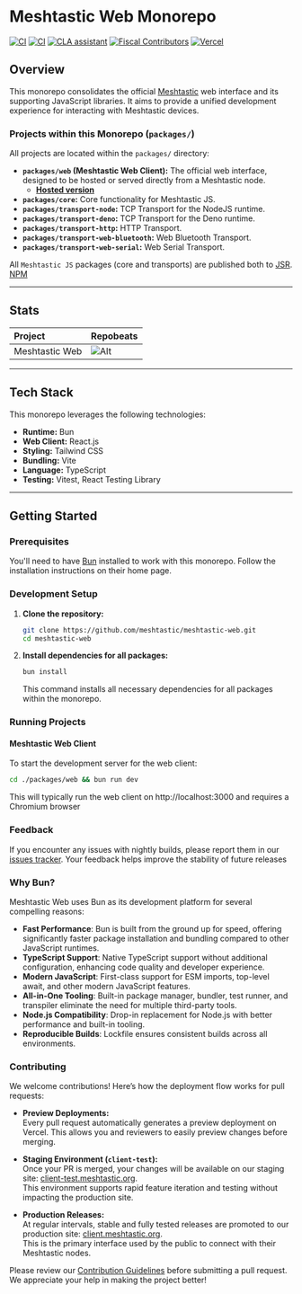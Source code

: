 # Meshtastic Web Monorepo

[![CI](https://img.shields.io/github/actions/workflow/status/meshtastic/web/ci.yml?branch=main&label=Web%20CI&logo=github&color=yellow)](https://github.com/meshtastic/web/actions/workflows/ci.yml)
[![CI](https://img.shields.io/github/actions/workflow/status/meshtastic/js/ci.yml?branch=master&label=JS%20CI&logo=github&color=yellow)](https://github.com/meshtastic/js/actions/workflows/ci.yml)
[![CLA assistant](https://cla-assistant.io/readme/badge/meshtastic/web)](https://cla-assistant.io/meshtastic/web)
[![Fiscal Contributors](https://opencollective.com/meshtastic/tiers/badge.svg?label=Fiscal%20Contributors&color=deeppink)](https://opencollective.com/meshtastic/)
[![Vercel](https://img.shields.io/static/v1?label=Powered%20by&message=Vercel&style=flat&logo=vercel&color=000000)](https://vercel.com?utm_source=meshtastic&utm_campaign=oss)

## Overview

This monorepo consolidates the official [Meshtastic](https://meshtastic.org) web
interface and its supporting JavaScript libraries. It aims to provide a unified
development experience for interacting with Meshtastic devices.

### Projects within this Monorepo (`packages/`)

All projects are located within the `packages/` directory:

- **`packages/web` (Meshtastic Web Client):** The official web interface,
  designed to be hosted or served directly from a Meshtastic node.
  - **[Hosted version](https://client.meshtastic.org)**
- **`packages/core`:** Core functionality for Meshtastic JS.
- **`packages/transport-node`:** TCP Transport for the NodeJS runtime.
- **`packages/transport-deno`:** TCP Transport for the Deno runtime.
- **`packages/transport-http`:** HTTP Transport.
- **`packages/transport-web-bluetooth`:** Web Bluetooth Transport.
- **`packages/transport-web-serial`:** Web Serial Transport.

All `Meshtastic JS` packages (core and transports) are published both to
[JSR](https://jsr.io/@meshtastic). [NPM](https://www.npmjs.com/org/meshtastic)

---

## Stats

| Project        | Repobeats                                                                                                             |
| :------------- | :-------------------------------------------------------------------------------------------------------------------- |
| Meshtastic Web | ![Alt](https://repobeats.axiom.co/api/embed/e5b062db986cb005d83e81724c00cb2b9cce8e4c.svg "Repobeats analytics image") |

---

## Tech Stack

This monorepo leverages the following technologies:

- **Runtime:** Bun
- **Web Client:** React.js
- **Styling:** Tailwind CSS
- **Bundling:** Vite
- **Language:** TypeScript
- **Testing:** Vitest, React Testing Library

---

## Getting Started

### Prerequisites

You'll need to have [Bun](https://bun.sh/) installed to work with this monorepo.
Follow the installation instructions on their home page.

### Development Setup

1. **Clone the repository:**
   ```bash
   git clone https://github.com/meshtastic/meshtastic-web.git
   cd meshtastic-web
   ```
2. **Install dependencies for all packages:**
   ```bash
   bun install
   ```
   This command installs all necessary dependencies for all packages within the
   monorepo.

### Running Projects

#### Meshtastic Web Client

To start the development server for the web client:

```bash
cd ./packages/web && bun run dev
```

This will typically run the web client on http://localhost:3000 and requires a
Chromium browser

### Feedback

If you encounter any issues with nightly builds, please report them in our
[issues tracker](https://github.com/meshtastic/web/issues). Your feedback helps
improve the stability of future releases

### Why Bun?

Meshtastic Web uses Bun as its development platform for several compelling
reasons:

- **Fast Performance**: Bun is built from the ground up for speed, offering
  significantly faster package installation and bundling compared to other
  JavaScript runtimes.
- **TypeScript Support**: Native TypeScript support without additional
  configuration, enhancing code quality and developer experience.
- **Modern JavaScript**: First-class support for ESM imports, top-level await,
  and other modern JavaScript features.
- **All-in-One Tooling**: Built-in package manager, bundler, test runner, and
  transpiler eliminate the need for multiple third-party tools.
- **Node.js Compatibility**: Drop-in replacement for Node.js with better
  performance and built-in tooling.
- **Reproducible Builds**: Lockfile ensures consistent builds across all
  environments.

### Contributing

We welcome contributions! Here’s how the deployment flow works for pull
requests:

- **Preview Deployments:**\
  Every pull request automatically generates a preview deployment on Vercel.
  This allows you and reviewers to easily preview changes before merging.

- **Staging Environment (`client-test`):**\
  Once your PR is merged, your changes will be available on our staging site:
  [client-test.meshtastic.org](https://client-test.meshtastic.org/).\
  This environment supports rapid feature iteration and testing without
  impacting the production site.

- **Production Releases:**\
  At regular intervals, stable and fully tested releases are promoted to our
  production site: [client.meshtastic.org](https://client.meshtastic.org/).\
  This is the primary interface used by the public to connect with their
  Meshtastic nodes.

Please review our
[Contribution Guidelines](https://github.com/meshtastic/web/blob/main/CONTRIBUTING.md)
before submitting a pull request. We appreciate your help in making the project
better!
